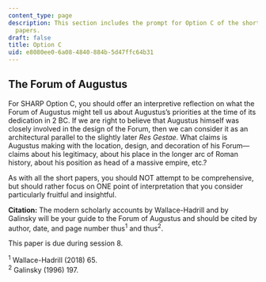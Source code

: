 ```yaml
---
content_type: page
description: This section includes the prompt for Option C of the short analytic response
  papers.
draft: false
title: Option C
uid: e8080ee0-6a08-4840-884b-5d47ffc64b31
---
```

## The Forum of Augustus

For SHARP Option C, you should offer an interpretive reflection on what the Forum of Augustus might tell us about Augustus’s priorities at the time of its dedication in 2 BC. If we are right to believe that Augustus himself was closely involved in the design of the Forum, then we can consider it as an architectural parallel to the slightly later *Res Gestae*. What claims is Augustus making with the location, design, and decoration of his Forum—claims about his legitimacy, about his place in the longer arc of Roman history, about his position as head of a massive empire, etc.?

As with all the short papers, you should NOT attempt to be comprehensive, but should rather focus on ONE point of interpretation that you consider particularly fruitful and insightful.

**Citation:** The modern scholarly accounts by Wallace-Hadrill and by Galinsky will be your guide to the Forum of Augustus and should be cited by author, date, and page number thus<sup>1</sup> and thus<sup>2</sup>. 

This paper is due during session 8.

​<sup>1</sup> Wallace-Hadrill (2018) 65.    
​<sup>2</sup> Galinsky (1996) 197.